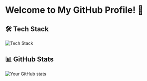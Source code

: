 # Welcome to My GitHub Profile! 👋

## 🛠️ Tech Stack
![Tech Stack](https://skillicons.dev/icons?i=php,laravel,js,vue,cs,dotnet,mysql,aws)

## 📊 GitHub Stats
![Your GitHub stats](https://github-readme-stats.vercel.app/api?username=j1nn0&show_icons=true&theme=radical)
